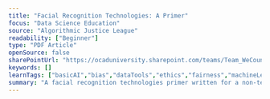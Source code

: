 ```yaml
---
title: "Facial Recognition Technologies: A Primer"
focus: "Data Science Education"
source: "Algorithmic Justice League"
readability: ["Beginner"]
type: "PDF Article"
openSource: false
sharePointUrl: "https://ocaduniversity.sharepoint.com/teams/Team_WeCount/Shared%20Documents/Resources%20and%20Tools/Literature%20(curated)/Facial%20Recognition%20Technologies%20-%20A%20Primer.pdf"
keywords: []
learnTags: ["basicAI","bias","dataTools","ethics","fairness","machineLearning","notForProfit"]
summary: "A facial recognition technologies primer written for a non-technical audience to provide background on the topic. "
---
```

